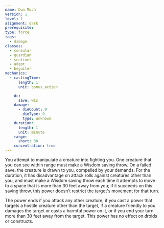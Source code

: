 ```yaml
---
name: Dun Moch
version: 1
level: 1
alignment: dark
prerequisite: 
type: force
tags:
  - damage
classes:
  - consular
  - guardian
  - sentinel
  - adept
  - beguiler
mechanics:
  - castingTime:
      length: 1
      unit: bonus_action

    dc:
      save: wis
    damage:
      - dieCount: 0
        dieType: 0
        type: unknown
    duration:
      length: 1
      unit: minute
    range:
      short: 30
    concentration: true
---
```

You attempt to manipulate a creature into fighting you. One creature that you can see within range must make a Wisdom saving throw. On a failed save, the creature is drawn to you, compelled by your demands. For the duration, it has disadvantage on attack rolls against creatures other than you, and must make a Wisdom saving throw each time it attempts to move to a space that is more than 30 feet away from you; if it succeeds on this saving throw, this power doesn't restrict the target's movement for that turn.

The power ends if you attack any other creature, if you cast a power that targets a hostile creature other than the target, if a creature friendly to you damages the target or casts a harmful power on it, or if you end your turn more than 30 feet away from the target. This power has no effect on droids or constructs.
    